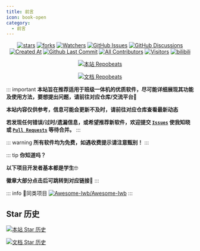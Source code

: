 ```yaml
---
title: 前言
icon: book-open
category:
  - 前言
---
```


<div align="center">

[![stars](https://img.shields.io/github/stars/Jursin/Awesome-Class-Softwares?label=Stars)](https://github.com/Jursin/Awesome-Class-Softwares) [![forks](https://img.shields.io/github/forks/Jursin/Awesome-Class-Softwares?label=Forks)](https://github.com/Jursin/Awesome-Class-Softwares) [![Watchers](https://img.shields.io/github/watchers/Jursin/Awesome-Class-Softwares?style=social)](https://github.com/Jursin/Awesome-Class-Softwares/watchers) [![GitHub Issues](https://img.shields.io/github/issues-search/Jursin/Awesome-Class-Softwares?query=is%3Aopen&style=social&logo=github&label=Issues)](https://github.com/Jursin/Awesome-Class-Softwares/issues) [![GitHub Discussions](https://img.shields.io/github/discussions/Jursin/Awesome-Class-Softwares?style=social&logo=Github&label=Discussions)](https://github.com/Jursin/Awesome-Class-Softwares/discussions) [![Created At](https://img.shields.io/github/created-at/Jursin/Awesome-Class-Softwares?style=flat&logo=Github&label=Creat%20at)](https://github.com/Jursin/Awesome-Class-Softwares) [![Github Last Commit](https://img.shields.io/github/last-commit/Jursin/Awesome-Class-Softwares?style=flat&logo=Github&label=Last%20commit)](https://github.com/Jursin/Awesome-Class-Softwares/commits/master) [![All Contributors](https://img.shields.io/github/all-contributors/Jursin/Awesome-Class-Softwares?color=ee8449&style=flat&logo=github&label=All%20Contributors)](#contributors) [![Visitors](https://api.visitorbadge.io/api/combined?path=https%3A%2F%2Fgithub.com%2FJursin%2FAwesome-Class-Softwares&label=Visitors&countColor=%23263759&style=flat)](https://visitorbadge.io/) [![bilibili](https://img.shields.io/badge/-UP%E4%B8%BB%EF%BD%9CHello__Jursin-%23FB7299?style=flat&logo=bilibili)](https://space.bilibili.com/1575907920)

[![本站 Repobeats](https://repobeats.axiom.co/api/embed/f6ac7e38279ff5cd0551fadf7b4a2f39f520b6e3.svg "本站 Repobeats analytics image")](https://repobeats.axiom.co/)

[![文档 Repobeats](https://repobeats.axiom.co/api/embed/6143732bb42daf7aa015c9f6e993d0e8fbd98913.svg "文档 Repobeats analytics image")](https://repobeats.axiom.co/)

</div>

::: important
**本站旨在推荐适用于班级一体机的优质软件，尽可能详细展现其功能及使用方法，要想提出问题，请前往对应仓库/交流平台**🔗

**本站内容仅供参考，信息可能会更新不及时，请前往对应仓库查看最新动态**

**若发现任何错误/过时/遗漏信息，或希望推荐新软件，欢迎提交 [`Issues`](https://github.com/Jursin/Awesome-Class-Softwares/issues) 使我知晓或 [`Pull Requests`](https://github.com/Jursin/Awesome-Class-Softwares/pulls) 等待合并。**
:::

::: warning
**所有软件均为免费，如遇收费提示请注意甄别！**
:::

::: tip
**你知道吗？**

**以下项目开发者基本都是学生**🤓

**徽章大部分点击后可跳转到对应链接**🔗
:::

::: info 👋同类项目
[![Awesome-Iwb/Awesome-Iwb](https://github-readme-stats.vercel.app/api/pin/?username=Awesome-Iwb&repo=Awesome-Iwb&show_owner=true)](https://github.com/Awesome-Iwb/Awesome-Iwb)
:::

## Star 历史
[![本站 Star 历史](https://starchart.cc/Jursin/Awesome-Class-Softwares-Web.svg?variant=adaptive)](https://starchart.cc/Jursin/Awesome-Class-Softwares-Web)

[![文档 Star 历史](https://starchart.cc/Jursin/Awesome-Class-Softwares.svg?variant=adaptive)](https://starchart.cc/Jursin/Awesome-Class-Softwares)
